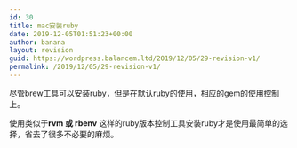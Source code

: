 ```yaml
---
id: 30
title: mac安装ruby
date: 2019-12-05T01:51:23+00:00
author: banana
layout: revision
guid: https://wordpress.balancem.ltd/2019/12/05/29-revision-v1/
permalink: /2019/12/05/29-revision-v1/
---
```

尽管brew工具可以安装ruby，但是在默认ruby的使用，相应的gem的使用控制上。

使用类似于**rvm 或 rbenv** 这样的ruby版本控制工具安装ruby才是使用最简单的选择，省去了很多不必要的麻烦。